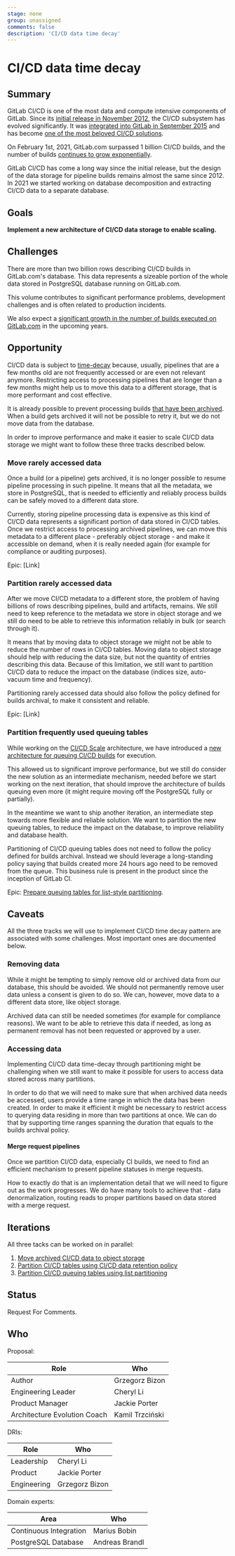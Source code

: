 ```yaml
---
stage: none
group: unassigned
comments: false
description: 'CI/CD data time decay'
---
```


# CI/CD data time decay

## Summary

GitLab CI/CD is one of the most data and compute intensive components of GitLab.
Since its [initial release in November 2012](https://about.gitlab.com/blog/2012/11/13/continuous-integration-server-from-gitlab/),
the CI/CD subsystem has evolved significantly. It was [integrated into GitLab in September 2015](https://about.gitlab.com/releases/2015/09/22/gitlab-8-0-released/)
and has become [one of the most beloved CI/CD solutions](https://about.gitlab.com/blog/2017/09/27/gitlab-leader-continuous-integration-forrester-wave/).

On February 1st, 2021, GitLab.com surpassed 1 billion CI/CD builds, and the number of
builds [continues to grow exponentially](https://docs.gitlab.com/ee/architecture/blueprints/ci_scale/).

GitLab CI/CD has come a long way since the initial release, but the design of
the data storage for pipeline builds remains almost the same since 2012. In
2021 we started working on database decomposition and extracting CI/CD data to
a separate database.

## Goals

**Implement a new architecture of CI/CD data storage to enable scaling.**

## Challenges

There are more than two billion rows describing CI/CD builds in GitLab.com's
database. This data represents a sizeable portion of the whole data stored in
PostgreSQL database running on GitLab.com.

This volume contributes to significant performance problems, development
challenges and is often related to production incidents.

We also expect a [significant growth in the number of builds executed on
GitLab.com](https://docs.gitlab.com/ee/architecture/blueprints/ci_scale/) in
the upcoming years.

## Opportunity

CI/CD data is subject to
[time-decay](https://about.gitlab.com/company/team/structure/working-groups/database-scalability/time-decay.html)
because, usually, pipelines that are a few months old are not frequently
accessed or are even not relevant anymore. Restricting access to processing
pipelines that are longer than a few months might help us to move this data to
a different storage, that is more performant and cost effective.

It is already possible to prevent processing builds [that have been
archived](/ee/user/admin_area/settings/continuous_integration.html#archive-jobs).
When a build gets archived it will not be possible to retry it, but we do not
move data from the database.

In order to improve performance and make it easier to scale CI/CD data storage
we might want to follow these three tracks described below.

### Move rarely accessed data

Once a build (or a pipeline) gets archived, it is no longer possible to resume
pipeline processing in such pipeline. It means that all the metadata, we store
in PostgreSQL, that is needed to efficiently and reliably process builds can be
safely moved to a different data store.

Currently, storing pipeline processing data is expensive as this kind of CI/CD
data represents a significant portion of data stored in CI/CD tables. Once we
restrict access to processing archived pipelines, we can move this metadata to
a different place - preferably object storage - and make it accessible on
demand, when it is really needed again (for example for compliance or auditing purposes).

Epic: [Link]

### Partition rarely accessed data

After we move CI/CD metadata to a different store, the problem of having
billions of rows describing pipelines, build and artifacts, remains. We still
need to keep reference to the metadata we store in object storage and we still
do need to be able to retrieve this information reliably in bulk (or search
through it).

It means that by moving data to object storage we might not be able to reduce
the number of rows in CI/CD tables. Moving data to object storage should help
with reducing the data size, but not the quantity of entries describing this
data. Because of this limitation, we still want to partition CI/CD data to
reduce the impact on the database (indices size, auto-vacuum time and
frequency).

Partitioning rarely accessed data should also follow the policy defined for
builds archival, to make it consistent and reliable.

Epic: [Link]

### Partition frequently used queuing tables

While working on the [CI/CD Scale](https://docs.gitlab.com/ee/architecture/blueprints/ci_scale/)
architecture, we have introduced a [new architecture for queuing CI/CD builds](https://gitlab.com/groups/gitlab-org/-/epics/5909#note_680407908)
for execution.

This allowed us to significant improve performance, but we still do consider
the new solution as an intermediate mechanism, needed before we start working
on the next iteration, that should improve the architecture of builds queuing
even more (it might require moving off the PostgreSQL fully or partially).

In the meantime we want to ship another iteration, an intermediate step towards
more flexible and reliable solution. We want to partition the new queuing
tables, to reduce the impact on the database, to improve reliability and
database health.

Partitioning of CI/CD queuing tables does not need to follow the policy defined
for builds archival. Instead we should leverage a long-standing policy saying
that builds created more 24 hours ago need to be removed from the queue. This
business rule is present in the product since the inception of GitLab CI.

Epic: [Prepare queuing tables for list-style partitioning](https://gitlab.com/gitlab-org/gitlab/-/issues/347027).

## Caveats

All the three tracks we will use to implement CI/CD time decay pattern are
associated with some challenges. Most important ones are documented below.

### Removing data

While it might be tempting to simply remove old or archived data from our
database, this should be avoided. We should not permanently remove user data
unless a consent is given to do so. We can, however, move data to a different
data store, like object storage.

Archived data can still be needed sometimes (for example for compliance
reasons). We want to be able to retrieve this data if needed, as long as
permanent removal has not been requested or approved by a user.

### Accessing data

Implementing CI/CD data time-decay through partitioning might be challenging
when we still want to make it possible for users to access data stored across
many partitions.

In order to do that we will need to make sure that when archived data needs be
accessed, users provide a time range in which the data has been created. In
order to make it efficient it might be necessary to restrict access to querying
data residing in more than two partitions at once. We can do that by supporting
time ranges spanning the duration that equals to the builds archival policy.

#### Merge request pipelines

Once we partition CI/CD data, especially CI builds, we need to find an
efficient mechanism to present pipeline statuses in merge requests.

How to exactly do that is an implementation detail that we will need to figure
out as the work progresses. We do have many tools to achieve that - data
denormalization, routing reads to proper partitions based on data stored with a
merge request.

## Iterations

All three tacks can be worked on in parallel:

1. [Move archived CI/CD data to object storage](https://gitlab.com/gitlab-org/gitlab/-/merge_requests/68228)
2. [Partition CI/CD tables using CI/CD data retention policy](LINK)
3. [Partition CI/CD queuing tables using list partitioning](https://gitlab.com/gitlab-org/gitlab/-/issues/347027)

## Status

Request For Comments.

## Who

Proposal:

<!-- vale gitlab.Spelling = NO -->

| Role                         | Who
|------------------------------|-------------------------|
| Author                       | Grzegorz Bizon          |
| Engineering Leader           | Cheryl Li               |
| Product Manager              | Jackie Porter           |
| Architecture Evolution Coach | Kamil Trzciński         |

DRIs:

| Role                         | Who
|------------------------------|------------------------|
| Leadership                   | Cheryl Li              |
| Product                      | Jackie Porter          |
| Engineering                  | Grzegorz Bizon         |

Domain experts:

| Area                         | Who
|------------------------------|------------------------|
| Continuous Integration       | Marius Bobin           |
| PostgreSQL Database          | Andreas Brandl         |

<!-- vale gitlab.Spelling = YES -->
